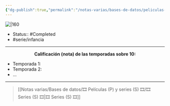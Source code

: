 ```yaml
---
{"dg-publish":true,"permalink":"/notas-varias/bases-de-datos/peliculas-p-y-series-s/s-los-rugrats/"}
---
```



![|160](https://m.media-amazon.com/images/M/MV5BNTExYTFhYzEtYmQ4YS00NDZkLWE5YmUtMjdhZjZiYThlODQ1XkEyXkFqcGdeQXVyMTM0NTUzNDIy._V1_SX300.jpg)

- Status:: #Completed 
- #serie/infancia 

---

**<center>Calificación (nota) de las temporadas sobre 10:</center>**

- Temporada 1: 
- Temporada 2: 
- ...

---

> [[Notas varias/Bases de datos/🎞️ Películas (P) y series (S) 🎞️/🎞️ Series (S) 🎞️\|🎞️ Series (S) 🎞️]]